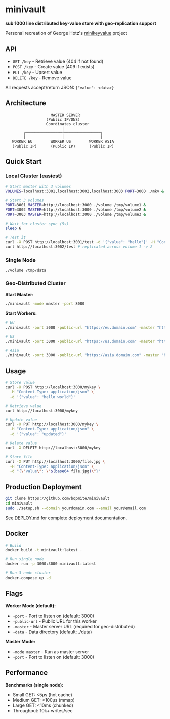 # minivault

**sub 1000 line distributed key-value store with geo-replication support**

Personal recreation of George Hotz's [minikeyvalue](https://github.com/geohot/minikeyvalue) project

## API

- `GET /key` - Retrieve value (404 if not found)
- `POST /key` - Create value (409 if exists)
- `PUT /key` - Upsert value
- `DELETE /key` - Remove value

All requests accept/return JSON: `{"value": <data>}`

## Architecture

```
                    MASTER SERVER
                  (Public IP/DNS)
                  Coordinates cluster
                         |
        ┌────────────────┼────────────────┐
        |                |                |
   WORKER EU        WORKER US        WORKER ASIA
   (Public IP)      (Public IP)      (Public IP)
```


## Quick Start

### Local Cluster (easiest)

```bash
# Start master with 3 volumes
VOLUMES=localhost:3001,localhost:3002,localhost:3003 PORT=3000 ./mkv &

# Start 3 volumes
PORT=3001 MASTER=http://localhost:3000 ./volume /tmp/volume1 &
PORT=3002 MASTER=http://localhost:3000 ./volume /tmp/volume2 &
PORT=3003 MASTER=http://localhost:3000 ./volume /tmp/volume3 &

# Wait for cluster sync (5s)
sleep 6

# Test it
curl -X POST http://localhost:3001/test -d '{"value": "hello"}' -H "Content-Type: application/json"
curl http://localhost:3002/test # replicated across volume 1 -> 2
```

### Single Node

```bash
./volume /tmp/data
```

### Geo-Distributed Cluster

**Start Master:**
```bash
./minivault -mode master -port 8080
```

**Start Workers:**
```bash
# EU
./minivault -port 3000 -public-url "https://eu.domain.com" -master "http://master:8080"

# US
./minivault -port 3000 -public-url "https://us.domain.com" -master "http://master:8080"

# Asia
./minivault -port 3000 -public-url "https://asia.domain.com" -master "http://master:8080"
```

## Usage

```bash
# Store value
curl -X POST http://localhost:3000/mykey \
  -H "Content-Type: application/json" \
  -d '{"value": "hello world"}'

# Retrieve value
curl http://localhost:3000/mykey

# Update value
curl -X PUT http://localhost:3000/mykey \
  -H "Content-Type: application/json" \
  -d '{"value": "updated"}'

# Delete value
curl -X DELETE http://localhost:3000/mykey

# Store file
curl -X PUT http://localhost:3000/file.jpg \
  -H "Content-Type: application/json" \
  -d "{\"value\": \"$(base64 file.jpg)\"}"
```

## Production Deployment

```bash
git clone https://github.com/bopmite/minivault
cd minivault
sudo ./setup.sh --domain yourdomain.com --email your@email.com
```

See [DEPLOY.md](DEPLOY.md) for complete deployment documentation.

## Docker

```bash
# Build
docker build -t minivault:latest .

# Run single node
docker run -p 3000:3000 minivault:latest

# Run 3-node cluster
docker-compose up -d
```

## Flags

**Worker Mode (default):**
- `-port` - Port to listen on (default: 3000)
- `-public-url` - Public URL for this worker
- `-master` - Master server URL (required for geo-distributed)
- `-data` - Data directory (default: ./data)

**Master Mode:**
- `-mode master` - Run as master server
- `-port` - Port to listen on (default: 3000)

## Performance

**Benchmarks (single node):**
- Small GET: <5μs (hot cache)
- Medium GET: <100μs (mmap)
- Large GET: <10ms (chunked)
- Throughput: 10k+ writes/sec